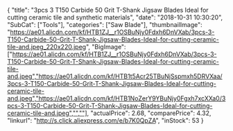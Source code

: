 {
	"title": "3pcs 3  T150 Carbide 50 Grit T-Shank Jigsaw Blades Ideal for cutting ceramic tile and synthetic materials",
	"date": "2018-10-31 10:30:20",
	"SubCat": ["Tools"],
	"categories": ["Saw Blade"],
	"thumbnailImage": "https://ae01.alicdn.com/kf/HTB1ZJ__r1OSBuNjy0Fdxh6DnVXab/3pcs-3-T150-Carbide-50-Grit-T-Shank-Jigsaw-Blades-Ideal-for-cutting-ceramic-tile-and.jpeg_220x220.jpeg",
	"BigImage": ["https://ae01.alicdn.com/kf/HTB1ZJ__r1OSBuNjy0Fdxh6DnVXab/3pcs-3-T150-Carbide-50-Grit-T-Shank-Jigsaw-Blades-Ideal-for-cutting-ceramic-tile-and.jpeg","https://ae01.alicdn.com/kf/HTB1t5Acr25TBuNjSspmxh5DRVXaa/3pcs-3-T150-Carbide-50-Grit-T-Shank-Jigsaw-Blades-Ideal-for-cutting-ceramic-tile-and.jpeg","https://ae01.alicdn.com/kf/HTB1NoZerY9YBuNjy0Fgxh7xcXXa0/3pcs-3-T150-Carbide-50-Grit-T-Shank-Jigsaw-Blades-Ideal-for-cutting-ceramic-tile-and.jpeg","",""],
	"actualPrice": 2.68,
	"comparePrice": 4.32,
	"linkurl": "http://s.click.aliexpress.com/e/b7K0QpZA",
	"inStock": 53
}
